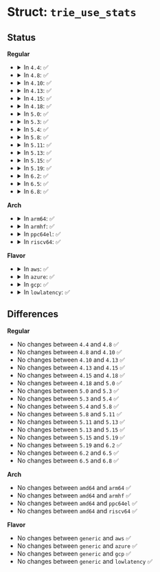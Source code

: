 # Struct: <code>trie_use_stats</code>

## Status
<b>Regular</b>
<ul>
<li>
<details>
<summary>In <code>4.4</code>: ✅</summary>

```c
struct trie_use_stats {
    unsigned int gets;
    unsigned int backtrack;
    unsigned int semantic_match_passed;
    unsigned int semantic_match_miss;
    unsigned int null_node_hit;
    unsigned int resize_node_skipped;
};
```
</details>
</li>
<li>
<details>
<summary>In <code>4.8</code>: ✅</summary>

```c
struct trie_use_stats {
    unsigned int gets;
    unsigned int backtrack;
    unsigned int semantic_match_passed;
    unsigned int semantic_match_miss;
    unsigned int null_node_hit;
    unsigned int resize_node_skipped;
};
```
</details>
</li>
<li>
<details>
<summary>In <code>4.10</code>: ✅</summary>

```c
struct trie_use_stats {
    unsigned int gets;
    unsigned int backtrack;
    unsigned int semantic_match_passed;
    unsigned int semantic_match_miss;
    unsigned int null_node_hit;
    unsigned int resize_node_skipped;
};
```
</details>
</li>
<li>
<details>
<summary>In <code>4.13</code>: ✅</summary>

```c
struct trie_use_stats {
    unsigned int gets;
    unsigned int backtrack;
    unsigned int semantic_match_passed;
    unsigned int semantic_match_miss;
    unsigned int null_node_hit;
    unsigned int resize_node_skipped;
};
```
</details>
</li>
<li>
<details>
<summary>In <code>4.15</code>: ✅</summary>

```c
struct trie_use_stats {
    unsigned int gets;
    unsigned int backtrack;
    unsigned int semantic_match_passed;
    unsigned int semantic_match_miss;
    unsigned int null_node_hit;
    unsigned int resize_node_skipped;
};
```
</details>
</li>
<li>
<details>
<summary>In <code>4.18</code>: ✅</summary>

```c
struct trie_use_stats {
    unsigned int gets;
    unsigned int backtrack;
    unsigned int semantic_match_passed;
    unsigned int semantic_match_miss;
    unsigned int null_node_hit;
    unsigned int resize_node_skipped;
};
```
</details>
</li>
<li>
<details>
<summary>In <code>5.0</code>: ✅</summary>

```c
struct trie_use_stats {
    unsigned int gets;
    unsigned int backtrack;
    unsigned int semantic_match_passed;
    unsigned int semantic_match_miss;
    unsigned int null_node_hit;
    unsigned int resize_node_skipped;
};
```
</details>
</li>
<li>
<details>
<summary>In <code>5.3</code>: ✅</summary>

```c
struct trie_use_stats {
    unsigned int gets;
    unsigned int backtrack;
    unsigned int semantic_match_passed;
    unsigned int semantic_match_miss;
    unsigned int null_node_hit;
    unsigned int resize_node_skipped;
};
```
</details>
</li>
<li>
<details>
<summary>In <code>5.4</code>: ✅</summary>

```c
struct trie_use_stats {
    unsigned int gets;
    unsigned int backtrack;
    unsigned int semantic_match_passed;
    unsigned int semantic_match_miss;
    unsigned int null_node_hit;
    unsigned int resize_node_skipped;
};
```
</details>
</li>
<li>
<details>
<summary>In <code>5.8</code>: ✅</summary>

```c
struct trie_use_stats {
    unsigned int gets;
    unsigned int backtrack;
    unsigned int semantic_match_passed;
    unsigned int semantic_match_miss;
    unsigned int null_node_hit;
    unsigned int resize_node_skipped;
};
```
</details>
</li>
<li>
<details>
<summary>In <code>5.11</code>: ✅</summary>

```c
struct trie_use_stats {
    unsigned int gets;
    unsigned int backtrack;
    unsigned int semantic_match_passed;
    unsigned int semantic_match_miss;
    unsigned int null_node_hit;
    unsigned int resize_node_skipped;
};
```
</details>
</li>
<li>
<details>
<summary>In <code>5.13</code>: ✅</summary>

```c
struct trie_use_stats {
    unsigned int gets;
    unsigned int backtrack;
    unsigned int semantic_match_passed;
    unsigned int semantic_match_miss;
    unsigned int null_node_hit;
    unsigned int resize_node_skipped;
};
```
</details>
</li>
<li>
<details>
<summary>In <code>5.15</code>: ✅</summary>

```c
struct trie_use_stats {
    unsigned int gets;
    unsigned int backtrack;
    unsigned int semantic_match_passed;
    unsigned int semantic_match_miss;
    unsigned int null_node_hit;
    unsigned int resize_node_skipped;
};
```
</details>
</li>
<li>
<details>
<summary>In <code>5.19</code>: ✅</summary>

```c
struct trie_use_stats {
    unsigned int gets;
    unsigned int backtrack;
    unsigned int semantic_match_passed;
    unsigned int semantic_match_miss;
    unsigned int null_node_hit;
    unsigned int resize_node_skipped;
};
```
</details>
</li>
<li>
<details>
<summary>In <code>6.2</code>: ✅</summary>

```c
struct trie_use_stats {
    unsigned int gets;
    unsigned int backtrack;
    unsigned int semantic_match_passed;
    unsigned int semantic_match_miss;
    unsigned int null_node_hit;
    unsigned int resize_node_skipped;
};
```
</details>
</li>
<li>
<details>
<summary>In <code>6.5</code>: ✅</summary>

```c
struct trie_use_stats {
    unsigned int gets;
    unsigned int backtrack;
    unsigned int semantic_match_passed;
    unsigned int semantic_match_miss;
    unsigned int null_node_hit;
    unsigned int resize_node_skipped;
};
```
</details>
</li>
<li>
<details>
<summary>In <code>6.8</code>: ✅</summary>

```c
struct trie_use_stats {
    unsigned int gets;
    unsigned int backtrack;
    unsigned int semantic_match_passed;
    unsigned int semantic_match_miss;
    unsigned int null_node_hit;
    unsigned int resize_node_skipped;
};
```
</details>
</li>
</ul>
<b>Arch</b>
<ul>
<li>
<details>
<summary>In <code>arm64</code>: ✅</summary>

```c
struct trie_use_stats {
    unsigned int gets;
    unsigned int backtrack;
    unsigned int semantic_match_passed;
    unsigned int semantic_match_miss;
    unsigned int null_node_hit;
    unsigned int resize_node_skipped;
};
```
</details>
</li>
<li>
<details>
<summary>In <code>armhf</code>: ✅</summary>

```c
struct trie_use_stats {
    unsigned int gets;
    unsigned int backtrack;
    unsigned int semantic_match_passed;
    unsigned int semantic_match_miss;
    unsigned int null_node_hit;
    unsigned int resize_node_skipped;
};
```
</details>
</li>
<li>
<details>
<summary>In <code>ppc64el</code>: ✅</summary>

```c
struct trie_use_stats {
    unsigned int gets;
    unsigned int backtrack;
    unsigned int semantic_match_passed;
    unsigned int semantic_match_miss;
    unsigned int null_node_hit;
    unsigned int resize_node_skipped;
};
```
</details>
</li>
<li>
<details>
<summary>In <code>riscv64</code>: ✅</summary>

```c
struct trie_use_stats {
    unsigned int gets;
    unsigned int backtrack;
    unsigned int semantic_match_passed;
    unsigned int semantic_match_miss;
    unsigned int null_node_hit;
    unsigned int resize_node_skipped;
};
```
</details>
</li>
</ul>
<b>Flavor</b>
<ul>
<li>
<details>
<summary>In <code>aws</code>: ✅</summary>

```c
struct trie_use_stats {
    unsigned int gets;
    unsigned int backtrack;
    unsigned int semantic_match_passed;
    unsigned int semantic_match_miss;
    unsigned int null_node_hit;
    unsigned int resize_node_skipped;
};
```
</details>
</li>
<li>
<details>
<summary>In <code>azure</code>: ✅</summary>

```c
struct trie_use_stats {
    unsigned int gets;
    unsigned int backtrack;
    unsigned int semantic_match_passed;
    unsigned int semantic_match_miss;
    unsigned int null_node_hit;
    unsigned int resize_node_skipped;
};
```
</details>
</li>
<li>
<details>
<summary>In <code>gcp</code>: ✅</summary>

```c
struct trie_use_stats {
    unsigned int gets;
    unsigned int backtrack;
    unsigned int semantic_match_passed;
    unsigned int semantic_match_miss;
    unsigned int null_node_hit;
    unsigned int resize_node_skipped;
};
```
</details>
</li>
<li>
<details>
<summary>In <code>lowlatency</code>: ✅</summary>

```c
struct trie_use_stats {
    unsigned int gets;
    unsigned int backtrack;
    unsigned int semantic_match_passed;
    unsigned int semantic_match_miss;
    unsigned int null_node_hit;
    unsigned int resize_node_skipped;
};
```
</details>
</li>
</ul>

## Differences
<b>Regular</b>
<ul>
<li>
No changes between <code>4.4</code> and <code>4.8</code> ✅
</li>
<li>
No changes between <code>4.8</code> and <code>4.10</code> ✅
</li>
<li>
No changes between <code>4.10</code> and <code>4.13</code> ✅
</li>
<li>
No changes between <code>4.13</code> and <code>4.15</code> ✅
</li>
<li>
No changes between <code>4.15</code> and <code>4.18</code> ✅
</li>
<li>
No changes between <code>4.18</code> and <code>5.0</code> ✅
</li>
<li>
No changes between <code>5.0</code> and <code>5.3</code> ✅
</li>
<li>
No changes between <code>5.3</code> and <code>5.4</code> ✅
</li>
<li>
No changes between <code>5.4</code> and <code>5.8</code> ✅
</li>
<li>
No changes between <code>5.8</code> and <code>5.11</code> ✅
</li>
<li>
No changes between <code>5.11</code> and <code>5.13</code> ✅
</li>
<li>
No changes between <code>5.13</code> and <code>5.15</code> ✅
</li>
<li>
No changes between <code>5.15</code> and <code>5.19</code> ✅
</li>
<li>
No changes between <code>5.19</code> and <code>6.2</code> ✅
</li>
<li>
No changes between <code>6.2</code> and <code>6.5</code> ✅
</li>
<li>
No changes between <code>6.5</code> and <code>6.8</code> ✅
</li>
</ul>
<b>Arch</b>
<ul>
<li>
No changes between <code>amd64</code> and <code>arm64</code> ✅
</li>
<li>
No changes between <code>amd64</code> and <code>armhf</code> ✅
</li>
<li>
No changes between <code>amd64</code> and <code>ppc64el</code> ✅
</li>
<li>
No changes between <code>amd64</code> and <code>riscv64</code> ✅
</li>
</ul>
<b>Flavor</b>
<ul>
<li>
No changes between <code>generic</code> and <code>aws</code> ✅
</li>
<li>
No changes between <code>generic</code> and <code>azure</code> ✅
</li>
<li>
No changes between <code>generic</code> and <code>gcp</code> ✅
</li>
<li>
No changes between <code>generic</code> and <code>lowlatency</code> ✅
</li>
</ul>
